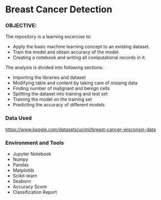 
# Breast Cancer Detection

### OBJECTIVE:
The repository is a learning excercise to:

- Apply the basic machine learning concept to an existing dataset.
- Train the model and obtain accuracy of the model.
- Creating a notebook and writing all computational records in it.

The analysis is divided into following sections:

- Importing the libraries and dataset
- Modifying table and content by taking care of missing data
- Finding number of malignant and benign cells 
- Splitting the dataset into training and test set 
- Training the model on the training set
- Predicting the accuracy of different models

### Data Used
https://www.kaggle.com/datasets/uciml/breast-cancer-wisconsin-data

### Environment and Tools

- Jupyter Notebook
- Numpy
- Pandas
- Matplotlib
- Scikit-learn
- Seaborn
- Accuracy Score
- Classification Report 
